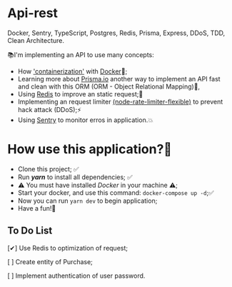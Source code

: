 # Api-rest

Docker, Sentry, TypeScript, Postgres, Redis, Prisma, Express, DDoS, TDD, Clean Architecture.


📚I'm implementing an API to use many concepts:
- How <a href="https://www.redhat.com/en/topics/cloud-native-apps/what-is-containerization">'containerization'</a> with <a href="https://www.docker.com/">Docker</a>🐋;
- Learning more about <a href="https://www.prisma.io/">Prisma.io</a>  another way to implement an API fast and clean with this ORM (ORM - Object Relational Mapping)🎲,
- Using <a href="https://redis.io/">Redis</a> to improve an static request;🚀
- Implementing an request limiter <a href="https://github.com/animir/node-rate-limiter-flexible">(node-rate-limiter-flexible)</a> to prevent hack attack (DDoS);⚡
- Using <a href="https://sentry.io/welcome/?utm_source=google&utm_medium=cpc&utm_campaign=9657410528&utm_content=g&utm_term=sentry&device=c&gclid=CjwKCAjwur-SBhB6EiwA5sKtjjwYXHWx7FTq_A5mUm8GcEUfk2MVfKyBknCs8SU6leo_qNZoR1y9ThoCemQQAvD_BwE&gclid=CjwKCAjwur-SBhB6EiwA5sKtjjwYXHWx7FTq_A5mUm8GcEUfk2MVfKyBknCs8SU6leo_qNZoR1y9ThoCemQQAvD_BwE">Sentry</a> to monitor erros in application.💥

# How use this application?🚀
- Clone this project; ✅
- Run ***yarn*** to install all dependencies; ✅
- ⚠ You must have installed *Docker* in your machine ⚠;
- Start your docker, and use this command: ```docker-compose up -d```;✅
- Now you can run ```yarn dev``` to begin application;
- Have a fun!🤗

## To Do List
[✔] Use Redis to optimization of request;

[ ] Create entity of Purchase;

[ ] Implement authentication of user password.
